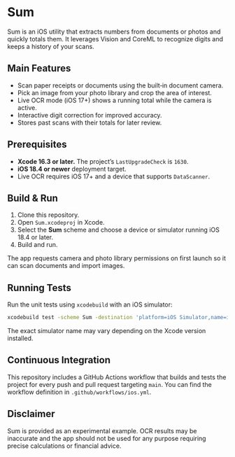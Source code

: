 # Sum

Sum is an iOS utility that extracts numbers from documents or photos and quickly totals them. It leverages Vision and CoreML to recognize digits and keeps a history of your scans.

## Main Features
- Scan paper receipts or documents using the built‑in document camera.
- Pick an image from your photo library and crop the area of interest.
- Live OCR mode (iOS 17+) shows a running total while the camera is active.
- Interactive digit correction for improved accuracy.
- Stores past scans with their totals for later review.

## Prerequisites
- **Xcode 16.3 or later.** The project’s `LastUpgradeCheck` is `1630`.
- **iOS 18.4 or newer** deployment target.
- Live OCR requires iOS 17+ and a device that supports `DataScanner`.

## Build & Run
1. Clone this repository.
2. Open `Sum.xcodeproj` in Xcode.
3. Select the **Sum** scheme and choose a device or simulator running iOS 18.4 or later.
4. Build and run.

The app requests camera and photo library permissions on first launch so it can scan documents and import images.

## Running Tests

Run the unit tests using `xcodebuild` with an iOS simulator:

```bash
xcodebuild test -scheme Sum -destination 'platform=iOS Simulator,name=iPhone 15'
```

The exact simulator name may vary depending on the Xcode version installed.

## Continuous Integration

This repository includes a GitHub Actions workflow that builds and tests the project for every push and pull request targeting `main`. You can find the workflow definition in `.github/workflows/ios.yml`.

## Disclaimer

Sum is provided as an experimental example. OCR results may be inaccurate and the app should not be used for any purpose requiring precise calculations or financial advice.
